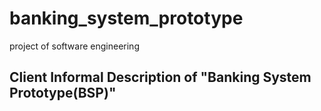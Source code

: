 # banking_system_prototype
project of software engineering
## Client Informal Description of "Banking System Prototype(BSP)"
